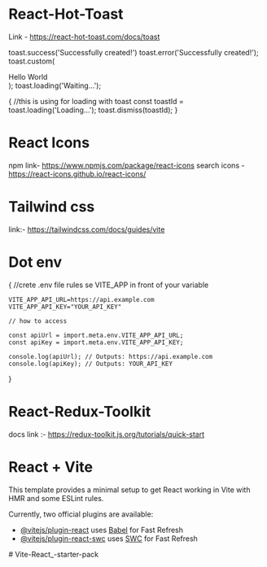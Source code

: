 # React-Hot-Toast


Link - https://react-hot-toast.com/docs/toast



toast.success('Successfully created!')
toast.error('Successfully created!');
toast.custom(<div>Hello World</div>);
toast.loading('Waiting...');


{
    //this is using for loading with toast
    const toastId = toast.loading('Loading...');
    toast.dismiss(toastId);
}

# React Icons

npm link- https://www.npmjs.com/package/react-icons
search icons - https://react-icons.github.io/react-icons/

# Tailwind css

link:- https://tailwindcss.com/docs/guides/vite

# Dot env

{
    //crete .env file rules se VITE_APP in front of your variable
    
    VITE_APP_API_URL=https://api.example.com
    VITE_APP_API_KEY="YOUR_API_KEY"

    // how to access

    const apiUrl = import.meta.env.VITE_APP_API_URL;
	const apiKey = import.meta.env.VITE_APP_API_KEY;

	console.log(apiUrl); // Outputs: https://api.example.com
	console.log(apiKey); // Outputs: YOUR_API_KEY
}


# React-Redux-Toolkit 

docs link :- https://redux-toolkit.js.org/tutorials/quick-start

# React + Vite

This template provides a minimal setup to get React working in Vite with HMR and some ESLint rules.

Currently, two official plugins are available:

- [@vitejs/plugin-react](https://github.com/vitejs/vite-plugin-react/blob/main/packages/plugin-react/README.md) uses [Babel](https://babeljs.io/) for Fast Refresh
- [@vitejs/plugin-react-swc](https://github.com/vitejs/vite-plugin-react-swc) uses [SWC](https://swc.rs/) for Fast Refresh

  	
#   V i t e - R e a c t _ - s t a r t e r - p a c k 
 
 
